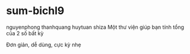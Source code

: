 # sum-bichl9
nguyenphong
thanhquang
huytuan
shiza
Một thư viện giúp bạn tính tổng của 2 số bất kỳ

Đơn giản, dễ dùng, cực kỳ nhẹ
